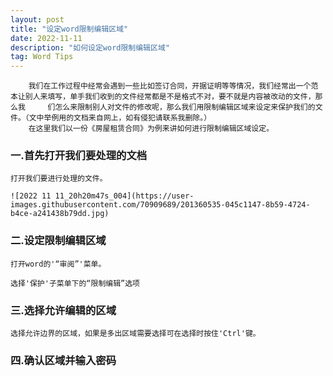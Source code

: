 ```yaml
---
layout: post
title: "设定word限制编辑区域"
date: 2022-11-11
description: "如何设定word限制编辑区域"
tag: Word Tips 
---
```

        我们在工作过程中经常会遇到一些比如签订合同，开据证明等等情况，我们经常出一个范本让别人来填写，单手我们收到的文件经常都是不是格式不对，要不就是内容被改动的文件，那么我     们怎么来限制别人对文件的修改呢，那么我们用限制编辑区域来设定来保护我们的文件。（文中举例用的文档来自网上，如有侵犯请联系我删除。）
        在这里我们以一份《房屋租赁合同》为例来讲如何进行限制编辑区域设定。 

### 一.首先打开我们要处理的文档
    打开我们要进行处理的文件。
    
    ![2022 11 11_20h20m47s_004](https://user-images.githubusercontent.com/70909689/201360535-045c1147-8b59-4724-b4ce-a241438b79dd.jpg)

### 二.设定限制编辑区域
    打开word的'“审阅”'菜单。

    选择'保护'子菜单下的“限制编辑”选项
  
### 三.选择允许编辑的区域
    选择允许边界的区域，如果是多出区域需要选择可在选择时按住'Ctrl'键。

### 四.确认区域并输入密码
